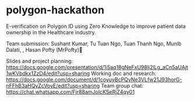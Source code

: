 # polygon-hackathon
E-verification on Polygon ID using Zero Knowledge to improve patient data ownership in the Healthcare industry.

Team submission: 
Sushant Kumar,
 Tu Tuan Ngo,
 Tuan Thanh Ngo,
 Munib Dalati,
, Hasan Pofty (MrPofty)🧞

Slides and project planning: https://docs.google.com/presentation/d/1i5aq18gNeFxU98lj2lLg_aCn5aUAjt1wKVbdkx1ZzD4/edit?usp=sharing
Working doc and research: https://docs.google.com/document/d/1coyuyBcPQyNe3VLfw21J93horG-nFFhB3aHQyZcVoyE/edit?usp=sharing
Team group chat: https://chat.whatsapp.com/Fjr88amJoIcKSeRjZ4qy01
